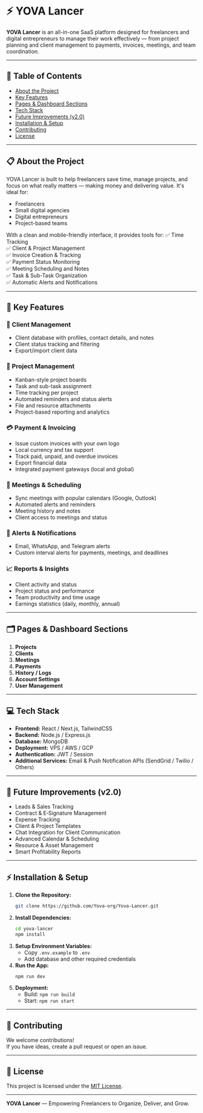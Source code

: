 # ⚡️ YOVA Lancer

**YOVA Lancer** is an all-in-one SaaS platform designed for freelancers and digital entrepreneurs to manage their work effectively — from project planning and client management to payments, invoices, meetings, and team coordination.

---

## 🌟 Table of Contents
- [About the Project](#about-the-project)
- [Key Features](#key-features)
- [Pages & Dashboard Sections](#pages--dashboard-sections)
- [Tech Stack](#tech-stack)
- [Future Improvements (v2.0)](#future-improvements-v20)
- [Installation & Setup](#installation--setup)
- [Contributing](#contributing)
- [License](#license)

---

## 📋 About the Project
YOVA Lancer is built to help freelancers save time, manage projects, and focus on what really matters — making money and delivering value. It's ideal for:
- Freelancers
- Small digital agencies
- Digital entrepreneurs
- Project-based teams

With a clean and mobile-friendly interface, it provides tools for:
✅ Time Tracking  
✅ Client & Project Management  
✅ Invoice Creation & Tracking  
✅ Payment Status Monitoring  
✅ Meeting Scheduling and Notes  
✅ Task & Sub-Task Organization  
✅ Automatic Alerts and Notifications  

---

## 🚀 Key Features
### 👥 Client Management
- Client database with profiles, contact details, and notes
- Client status tracking and filtering
- Export/import client data

### 📁 Project Management
- Kanban-style project boards
- Task and sub-task assignment
- Time tracking per project
- Automated reminders and status alerts
- File and resource attachments
- Project-based reporting and analytics

### 💳 Payment & Invoicing
- Issue custom invoices with your own logo
- Local currency and tax support
- Track paid, unpaid, and overdue invoices
- Export financial data
- Integrated payment gateways (local and global)

### 📅 Meetings & Scheduling
- Sync meetings with popular calendars (Google, Outlook)
- Automated alerts and reminders
- Meeting history and notes
- Client access to meetings and status

### 🔔 Alerts & Notifications
- Email, WhatsApp, and Telegram alerts
- Custom interval alerts for payments, meetings, and deadlines

### 📈 Reports & Insights
- Client activity and status
- Project status and performance
- Team productivity and time usage
- Earnings statistics (daily, monthly, annual)

---

## 🗂️ Pages & Dashboard Sections
1. **Projects**
2. **Clients**
3. **Meetings**
4. **Payments**
5. **History / Logs**
6. **Account Settings**
7. **User Management**

---

## 💻 Tech Stack
- **Frontend:** React / Next.js, TailwindCSS
- **Backend:** Node.js / Express.js
- **Database:** MongoDB
- **Deployment:** VPS / AWS / GCP
- **Authentication:** JWT / Session
- **Additional Services:** Email & Push Notification APIs (SendGrid / Twilio / Others)

---

## 🌱 Future Improvements (v2.0)
- Leads & Sales Tracking
- Contract & E‑Signature Management
- Expense Tracking
- Client & Project Templates
- Chat Integration for Client Communication
- Advanced Calendar & Scheduling
- Resource & Asset Management
- Smart Profitability Reports

---

## ⚡️ Installation & Setup
1. **Clone the Repository:**
    ```bash
    git clone https://github.com/Yova-org/Yova-Lancer.git
    ```
2. **Install Dependencies:**
    ```bash
    cd yova-lancer
    npm install
    ```
3. **Setup Environment Variables:**
    - Copy `.env.example` to `.env`
    - Add database and other required credentials
4. **Run the App:**
    ```bash
    npm run dev
    ```
5. **Deployment:**
    - Build: `npm run build`
    - Start: `npm run start`

---

## 👥 Contributing
We welcome contributions!  
If you have ideas, create a pull request or open an issue.

---

## 📄 License
This project is licensed under the [MIT License](LICENSE).

---

**YOVA Lancer** — Empowering Freelancers to Organize, Deliver, and Grow.  
